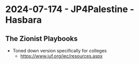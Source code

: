 # 2024-07-174 - JP4Palestine - Hasbara

## The Zionist Playbooks
- Toned down version specifically for colleges
  -  https://www.juf.org/iec/resources.aspx
